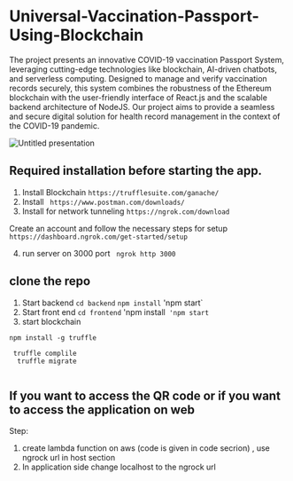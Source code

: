 # Universal-Vaccination-Passport-Using-Blockchain

The project presents an innovative COVID-19 vaccination Passport System, leveraging cutting-edge technologies like blockchain, AI-driven chatbots, and serverless computing. Designed to manage and verify vaccination records securely, this system combines the robustness of the Ethereum blockchain with the user-friendly interface of React.js and the scalable backend architecture of NodeJS. Our project aims to provide a seamless and secure digital solution for health record management in the context of the COVID-19 pandemic.

![Untitled presentation](https://github.com/shubhadapaithankar/Universal-Vaccination-Passport-Using-Blockchain/assets/99461999/b82a4e16-0c69-49f8-ba65-b3537a8c0321)

## Required installation before starting the app.

1. Install Blockchain  `https://trufflesuite.com/ganache/`
2. Install ` https://www.postman.com/downloads/`
3. Install for network tunneling `https://ngrok.com/download` 

Create an account and follow the necessary steps for setup `https://dashboard.ngrok.com/get-started/setup`

4. run server on 3000 port ` ngrok http 3000`


## clone the repo 
1. Start backend `cd backend`  `npm install` 'npm start`
2. Start front end `cd frontend` 'npm install` 'npm start`
3. start blockchain 

```
npm install -g truffle

 truffle complile
  truffle migrate 
  
  ```


## If you want to access the QR code or if you want to access the application on web

Step:
1. create lambda function on aws (code is given in code secrion) , use ngrock url in host section
2. In application side change localhost to the ngrock url
